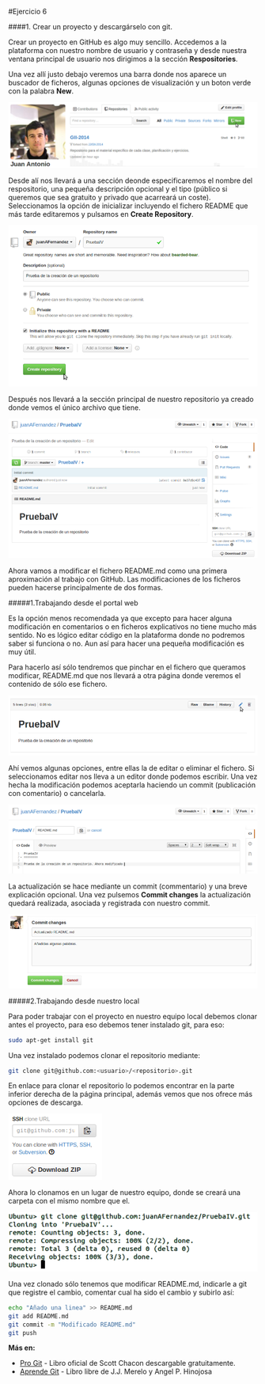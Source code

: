 #Ejercicio 6

####1. Crear un proyecto y descargárselo con git. 

Crear un proyecto en GitHub es algo muy sencillo. Accedemos a la plataforma con nuestro nombre de usuario y contraseña y desde nuestra ventana principal de usuario nos dirigimos a la sección  **Respositories**.

Una vez allí justo debajo veremos una barra donde nos aparece un buscador de ficheros, algunas opciones de visualización y un boton verde con la palabra **New**.

![](New.png)

Desde alí nos llevará a una sección deonde especificaremos el nombre del respositorio, una pequeña descripción opcional y el tipo (público si queremos que sea gratuito y privado que acarreará un coste). Seleccionamos la opción de inicializar incluyendo el fichero README que más tarde editaremos y pulsamos en **Create Repository**.

![](creacionRepositorio.png)

Después nos llevará a la sección principal de nuestro repositorio ya creado donde vemos el único archivo que tiene.

![](repositorio.png)

Ahora vamos a modificar el fichero README.md como una primera aproximación al trabajo con GitHub. Las modificaciones de los ficheros pueden hacerse principalmente de dos formas.

#####1.Trabajando desde el portal web

Es la opción menos recomendada ya que excepto para hacer alguna modificación en comentarios o en ficheros explicativos no tiene mucho más sentido. No es lógico editar código en la plataforma donde no podremos saber si funciona o no.
Aun así para hacer una pequeña modificación es muy útil.

Para hacerlo así sólo tendremos que pinchar en el fichero que queramos modificar, README.md que nos llevará a otra página donde veremos el contenido de sólo ese fichero.

![](edicion.png)

Ahí vemos algunas opciones, entre ellas la de editar o eliminar el fichero. Si seleccionamos editar nos lleva a un editor donde podemos escribir. Una vez hecha la modificación podemos aceptarla haciendo un commit (publicación con comentario) o cancelarla.

![](edicion2.png)

La actualización se hace mediante un commit (commentario) y una breve explicación opcional. Una vez pulsemos **Commit changes** la actualización quedará realizada, asociada y registrada con nuestro commit.

![](commit.png)

#####2.Trabajando desde nuestro local

Para poder trabajar con el proyecto en nuestro equipo local debemos clonar antes el proyecto, para eso debemos tener instalado git, para eso:

```sh
sudo apt-get install git
```

Una vez instalado podemos clonar el repositorio mediante:

```sh
git clone git@github.com:<usuario>/<repositorio>.git
```
En enlace para clonar el repositorio lo podemos encontrar en la parte inferior derecha de la página principal, además vemos que nos ofrece más opciones de descarga.

![](enlace.png)

Ahora lo clonamos en un lugar de nuestro equipo, donde se creará una carpeta con el mismo nombre que el.

![](clone.png)

Una vez clonado sólo tenemos que modificar README.md, indicarle a git que registre el cambio, comentar cual ha sido el cambio y subirlo así:

```sh
echo "Añado una linea" >> README.md
git add README.md
git commit -m "Modificado README.md"
git push
```


**Más en:**


* [Pro Git] - Libro oficial de Scott Chacon descargable gratuitamente.
* [Aprende Git] - Libro libre de J.J. Merelo y Angel P. Hinojosa


[Pro Git]:http://git-scm.com/book/es/
[Aprende Git]:https://github.com/oslugr/curso-git



